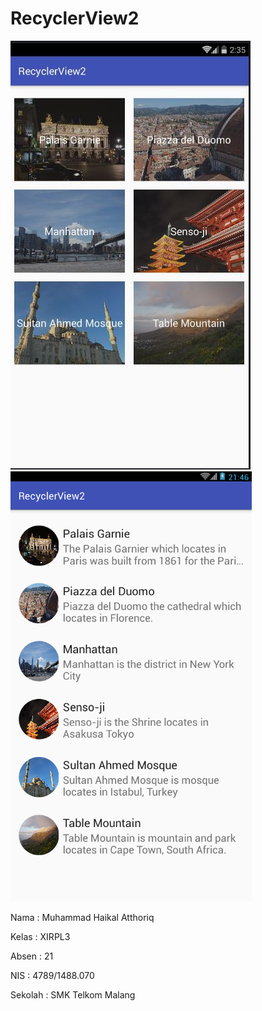 # RecyclerView2

![Screenshot 1](https://github.com/haikalatth/RecyclerView2/blob/master/r2.JPG)
![Screenshot 2](https://github.com/haikalatth/RecyclerView2/blob/master/r22.png)

Nama    : Muhammad Haikal Atthoriq 

Kelas   : XIRPL3 

Absen   : 21 

NIS     : 4789/1488.070 

Sekolah : SMK Telkom Malang 
